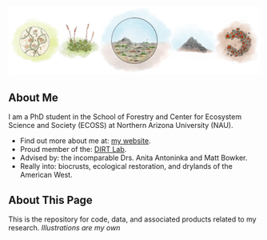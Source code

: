 <p align="center"

<img width="3500" height="1000" src="https://github.com/ksgriff/ksgriff/blob/main/Crustlayout.jpg" alt="Banner image">

</p

!["banner"](https://github.com/ksgriff/ksgriff/blob/main/Crustlayout.jpg)

## About Me

I am a PhD student in the School of Forestry and Center for Ecosystem Science and Society (ECOSS) at Northern Arizona University (NAU). 

- Find out more about me at: [my website](https://ksgriffen.wixsite.com/mysite).
- Proud member of the: [DIRT Lab](https://dirtlab.weebly.com/). 
- Advised by: the incomparable Drs. Anita Antoninka and Matt Bowker. 
- Really into: biocrusts, ecological restoration, and drylands of the American West. 

## About This Page

This is the repository for code, data, and associated products related to my research. 
*Illustrations are my own*
